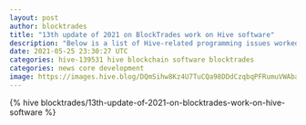 ```yaml
---
layout: post
author: blocktrades
title: "13th update of 2021 on BlockTrades work on Hive software"
description: "Below is a list of Hive-related programming issues worked on by the BlockTrades team during the last week:"
date: 2021-05-25 23:30:27 UTC
categories: hive-139531 hive blockchain software blocktrades
categories: news core development
image: https://images.hive.blog/DQmSihw8Kz4U7TuCQa98DDdCzqbqPFRumuVWAbareiYZW1Z/blocktrades%20update.png
---
```

{% hive blocktrades/13th-update-of-2021-on-blocktrades-work-on-hive-software %}
